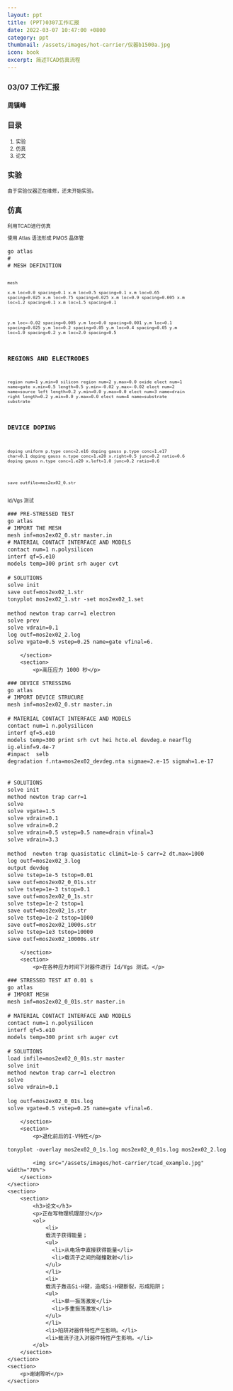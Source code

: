 ```yaml
---
layout: ppt
title: (PPT)0307工作汇报
date: 2022-03-07 10:47:00 +0800
category: ppt
thumbnail: /assets/images/hot-carrier/仪器b1500a.jpg
icon: book
excerpt: 简述TCAD仿真流程
---
```


<style>
    .twocolumn {
      display: grid;
      grid-template-columns: 1fr 1fr;
      grid-gap: 10px;
      text-align: center;
    }
    p {
      font-size: 80%;
      text-align: left;
    }
    table, ul, ol {
      font-size: 80%;
    }
</style>

<div class="reveal">
  <div class="slides">
    <!-- 标题 -->
    <section>
      <h3>03/07 工作汇报</h3>
      <h4>周镇峰</h4>
    </section>
    <section>
      <h3>目录</h3>
      <ol>
        <li>实验</li>
        <li>仿真</li>
        <li>论文</li>
      </ol>
    </section>
    <!-- 物理模型 -->
    <section>
        <section>
            <h3>实验</h3>
            <p>由于实验仪器正在维修，还未开始实验。</p>
        </section>
    </section>
    <section>
        <section>
            <h3>仿真</h3>
            <p>利用TCAD进行仿真</p>
        </section>
        <section>
            <p>使用 Atlas 语法形成 PMOS 晶体管</p>
<!--代码-->
<pre><code data-line-numbers>go atlas
#
# MESH DEFINITION

mesh    
x.m loc=0.0   spacing=0.1
x.m loc=0.5   spacing=0.1 
x.m loc=0.65   spacing=0.025 
x.m loc=0.75  spacing=0.025
x.m loc=0.9   spacing=0.005
x.m loc=1.2   spacing=0.1
x.m loc=1.5   spacing=0.1

y.m loc=-0.02 spacing=0.005
y.m loc=0.0   spacing=0.001
y.m loc=0.1  spacing=0.025
y.m loc=0.2  spacing=0.05
y.m loc=0.4   spacing=0.05
y.m loc=1.0   spacing=0.2
y.m loc=2.0   spacing=0.5

# REGIONS AND ELECTRODES
region num=1 y.min=0 silicon
region num=2 y.max=0.0 oxide
elect num=1 name=gate x.min=0.5 length=0.5 y.min=-0.02 y.max=-0.02
elect num=2 name=source left    length=0.2 y.min=0.0 y.max=0.0
elect num=3 name=drain  right   length=0.2 y.min=0.0 y.max=0.0
elect num=4 name=substrate substrate
# DEVICE DOPING
doping uniform p.type conc=2.e16
doping gauss p.type conc=1.e17 char=0.1
doping gauss n.type conc=1.e20 x.right=0.5 junc=0.2 ratio=0.6
doping gauss n.type conc=1.e20 x.left=1.0 junc=0.2 ratio=0.6

save outfile=mos2ex02_0.str
</code></pre>
        </section>
        <section>
            <p>Id/Vgs 测试</p>
<!--代码-->
<pre><code data-line-numbers>### PRE-STRESSED TEST
go atlas
# IMPORT THE MESH
mesh inf=mos2ex02_0.str master.in
# MATERIAL CONTACT INTERFACE AND MODELS
contact num=1 n.polysilicon
interf qf=5.e10
models temp=300 print srh auger cvt  

# SOLUTIONS
solve init 
save outf=mos2ex02_1.str 
tonyplot mos2ex02_1.str -set mos2ex02_1.set

method newton trap carr=1 electron
solve prev
solve vdrain=0.1
log outf=mos2ex02_2.log
solve vgate=0.5 vstep=0.25 name=gate vfinal=6.
</code></pre>
        </section>
        <section>
            <p>高压应力 1000 秒</p>
<!--代码-->
<pre><code data-line-numbers>### DEVICE STRESSING
go atlas
# IMPORT DEVICE STRUCURE
mesh inf=mos2ex02_0.str master.in

# MATERIAL CONTACT INTERFACE AND MODELS
contact num=1 n.polysilicon
interf qf=5.e10
models temp=300 print srh cvt hei hcte.el devdeg.e nearflg ig.elinf=9.4e-7
#impact  selb
degradation f.nta=mos2ex02_devdeg.nta sigmae=2.e-15 sigmah=1.e-17

 
# SOLUTIONS
solve init
method newton trap carr=1
solve
solve vgate=1.5
solve vdrain=0.1
solve vdrain=0.2
solve vdrain=0.5 vstep=0.5 name=drain vfinal=3
solve vdrain=3.3

method  newton trap quasistatic climit=1e-5 carr=2 dt.max=1000
log outf=mos2ex02_3.log
output devdeg
solve tstep=1e-5 tstop=0.01 
save outf=mos2ex02_0_01s.str
solve tstep=1e-3 tstop=0.1 
save outf=mos2ex02_0_1s.str
solve tstep=1e-2 tstop=1 
save outf=mos2ex02_1s.str
solve tstep=1e-2 tstop=1000 
save outf=mos2ex02_1000s.str
solve tstep=1e3 tstop=10000 
save outf=mos2ex02_10000s.str
</code></pre>
        </section>
        <section>
            <p>在各种应力时间下对器件进行 Id/Vgs 测试。</p>
<!--代码-->
<pre><code data-line-numbers>### STRESSED TEST AT 0.01 s
go atlas
# IMPORT MESH
mesh inf=mos2ex02_0_01s.str master.in

# MATERIAL CONTACT INTERFACE AND MODELS
contact num=1 n.polysilicon
interf qf=5.e10
models temp=300 print srh auger cvt  

# SOLUTIONS
load infile=mos2ex02_0_01s.str master
solve init 
method newton trap carr=1 electron
solve
solve vdrain=0.1

log outf=mos2ex02_0_01s.log
solve vgate=0.5 vstep=0.25 name=gate vfinal=6.
</code></pre>
        </section>
        <section>
            <p>退化前后的I-V特性</p>
<pre><code data-line-numbers>tonyplot -overlay mos2ex02_0_1s.log mos2ex02_0_01s.log mos2ex02_2.log
</code></pre>
            <img src="/assets/images/hot-carrier/tcad_example.jpg" width="70%">
        </section>
    </section>
    <section>
        <section>
            <h3>论文</h3>
            <p>正在写物理机理部分</p>
            <ol>
                <li>
                载流子获得能量；
                <ul>
                  <li>从电场中直接获得能量</li>
                  <li>载流子之间的碰撞散射</li>
                </ul>
                </li>
                <li>
                载流子轰击Si-H键，造成Si-H键断裂，形成陷阱；
                <ul>
                  <li>单一振荡激发</li>
                  <li>多重振荡激发</li>
                </ul>
                </li>
                <li>陷阱对器件特性产生影响。</li>
                <li>载流子注入对器件特性产生影响。</li>
            </ol>
        </section>
    </section>
    <section>
        <p>谢谢聆听</p>
    </section>
  </div>
</div>